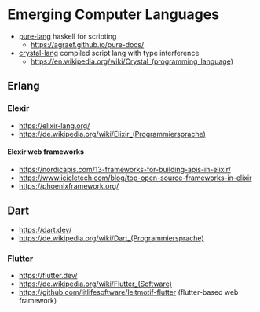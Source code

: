 # Emerging Computer Languages

* [pure-lang](https://beaglesecurity.com/blog/article/dmarc-security.html) haskell for scripting
  + https://agraef.github.io/pure-docs/
* [crystal-lang](https://crystal-lang.org/) compiled script lang with type interference
  + https://en.wikipedia.org/wiki/Crystal_(programming_language)


## Erlang

### Elexir

* https://elixir-lang.org/
* https://de.wikipedia.org/wiki/Elixir_(Programmiersprache)

#### Elexir web frameworks

* https://nordicapis.com/13-frameworks-for-building-apis-in-elixir/
* https://www.icicletech.com/blog/top-open-source-frameworks-in-elixir
* https://phoenixframework.org/

## Dart

* https://dart.dev/
* https://de.wikipedia.org/wiki/Dart_(Programmiersprache)

### Flutter

* https://flutter.dev/
* https://de.wikipedia.org/wiki/Flutter_(Software)
* https://github.com/litlifesoftware/leitmotif-flutter (flutter-based web framework)
